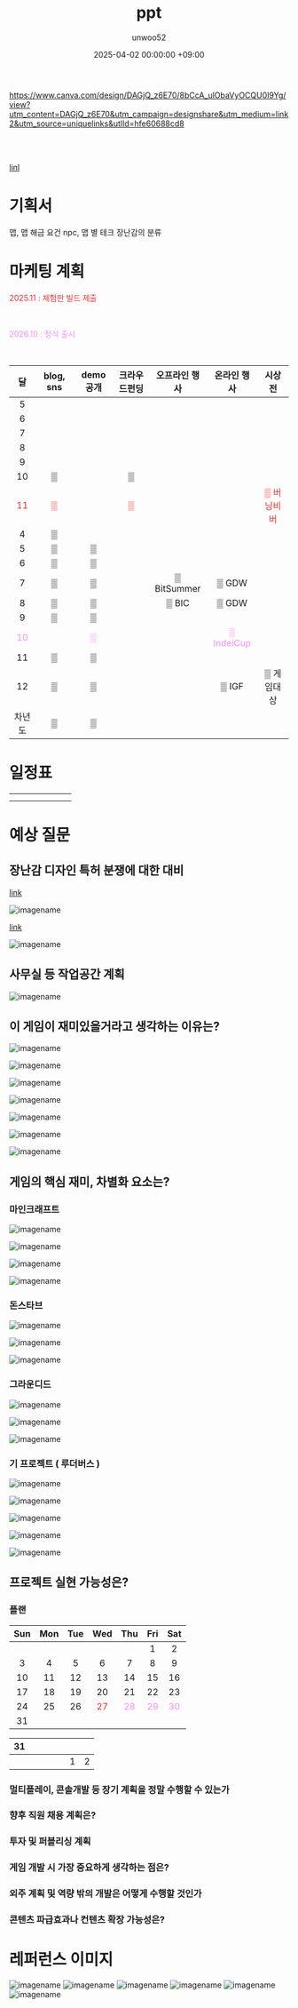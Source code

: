 ﻿---
title: ppt
author: unwoo52
date: 2025-04-02 00:00:00 +09:00
categories: [Unity]
tags: [Unity, PPT]
---

https://www.canva.com/design/DAGjQ_z6E70/8bCcA_ulObaVyOCQU0I9Yg/view?utm_content=DAGjQ_z6E70&utm_campaign=designshare&utm_medium=link2&utm_source=uniquelinks&utlId=hfe60688cd8

<br>
<br>

[linl](https://www.canva.com/design/DAGjQ_z6E70/8bCcA_ulObaVyOCQU0I9Yg/view?utm_content=DAGjQ_z6E70&utm_campaign=designshare&utm_medium=link2&utm_source=uniquelinks&utlId=hfe60688cd8)

# 기획서

맵, 맵 해금 요건
npc, 맵 별 테크
장난감의 분류


# 마케팅 계획


<span style="color: #EB3232">  2025.11 : 체험판 빌드 제출		</span>

<br>

<span style="color: #F88EF4">  2026.10 : 정식 출시	</span>

<br>

|                	달                 | blog, sns | demo공개	 |크라우드펀딩|   	오프라인 행사   |   	 온라인 행사   |   	 시상전   |
|:---------------------------------:|:---------:|:--------:|:--------:|:------------:|:------------:|:---------:|
|                	5	                |           |    	    |  	   |      	       |      	       |     	     |
|                	6	                |           |    	    |  	   |      	       |      	       |     	     |
|                	7	                |           |    	    |  	   |      	       |      	       |     	     |
|                	8	                |           |    	    |  	   |      	       |      	       |     	     |
|                	9	                |           |    	    |  	   |      	       |      	       |     	     |
|               	10	                |     ▒     |    	    |  	▒   |      	       |      	       |     	     |
| 	<span style="color: #EB3232">11	 |    <span style="color: #EB3232">▒     |    	    |  <span style="color: #EB3232">▒   |      	       |      	       | <span style="color: #EB3232">▒ 버닝비버  	 |
|                	4	                |     ▒     |    	    |  	   |      	       |      	       |     	     |
|                5		                |     ▒     |    ▒	    |  	   |      	       |      	       |     	     |
|                6		                |     ▒     |    ▒	    |  	   |      	       |      	       |     	     |
|                7		                |     ▒     |    ▒	    |  	   | ▒ BitSummer	 |    ▒	GDW     |     	     |
|                8		                |     ▒     |    ▒	    |  	   |    	▒ BIC    |    ▒	GDW     |     	     |
|                9		                |     ▒     |    ▒	    |  	   |      	       |      	       |     	     |
| <span style="color: #F88EF4">10		 |           |   <span style="color: #F88EF4">▒	    |  	   |      	       | <span style="color: #F88EF4">▒ IndeiCup 	 |     	     |
|               11		                |     ▒     |    	▒    |  	   |      	       |      	       |     	     |
|               12		                |     ▒     |    	▒    |  	   |      	       |   ▒ IGF 	    | ▒ 게임대상 	  |
|               차년도		               |     ▒     |    ▒	    |  	   |      	       |      	       |     	     |


# 일정표

|                	                 |         |    	    |         |         |    	    |    	    |
|:--------------------------------:|:-------:|:-------:|:-------:|:-------:|:-------:|:-------:|
|                                  |         |         |         |         |         |         |
|                                  |         |         |         |         |         |         |



# 예상 질문

## 장난감 디자인 특허 분쟁에 대한 대비


[link](https://www.etoday.co.kr/news/view/2337706)

![imagename](/assets/image/Luduverse/lego1.JPG)

[link](https://blog.naver.com/danawa02/223773138141)

![imagename](/assets/image/Luduverse/lego3.jpg)


## 사무실 등 작업공간 계획

![imagename](/assets/image/Luduverse/ulsan.png)

## 이 게임이 재미있을거라고 생각하는 이유는?

![imagename](/assets/image/Luduverse/civilization.jpg)

![imagename](/assets/image/Luduverse/simcity.jpg)

![imagename](/assets/image/Luduverse/diablo.jpg)

![imagename](/assets/image/Luduverse/ff.jpg)

![imagename](/assets/image/Luduverse/dungeonGame.JPG)

![imagename](/assets/image/Luduverse/frostpunk.JPG)

![imagename](/assets/image/Luduverse/minecraft.JPG)



## 게임의 핵심 재미, 차별화 요소는?

### 마인크래프트

![imagename](/assets/image/Luduverse/nether0.png)

![imagename](/assets/image/Luduverse/nether.png)

![imagename](/assets/image/Luduverse/nether2.png)

![imagename](/assets/image/Luduverse/ender.png)

### 돈스타브

![imagename](/assets/image/Luduverse/dont.JPG)

![imagename](/assets/image/Luduverse/dont0.JPG)

![imagename](/assets/image/Luduverse/dont1.JPG)

### 그라운디드

![imagename](/assets/image/Luduverse/groundedlap1.JPG)

![imagename](/assets/image/Luduverse/groundedlap2.JPG)

![imagename](/assets/image/Luduverse/groundedlap3.JPG)

### 기 프로젝트 ( 루더버스 )

![imagename](/assets/image/Luduverse/mapcondition0.jpg)

![imagename](/assets/image/Luduverse/mapcondition1.jpg)

![imagename](/assets/image/Luduverse/mapcondition2.jpg)

![imagename](/assets/image/Luduverse/mapcondition3.jpg)

![imagename](/assets/image/Luduverse/mapcondition4.jpg)


## 프로젝트 실현 가능성은?

### 플랜

|	Sun	|	Mon	|	Tue	|	Wed	|	Thu	|	Fri	|	Sat	|
| :---: | :---: | :---: | :---: | :---: | :---: | :---: |
|		|		|		|		|		|	1	|	2	|
|	3	|	4	|	5	|	6	|	7	|	8	|	9	|
|	10	|	11	|	12	|	13	|	14	|	15	|	16	|
|	17	|	18	|	19	|	20	|	21	|	22	|	23	|
|	24	|	25	|	26	|	<span style="color: #EB3232">27	|	<span style="color: #F88EF4">28	|	<span style="color: #F88EF4">29	|	<span style="color: #F88EF4">30	|
|	31	|		|		|		|		|		|		|






|	31	|		|		|		|		|		|		|
| :---: | :---: | :---: | :---: | :---: | :---: | :---: |
|		|		|		|		|		|	1	|	2	|

### 멀티플레이, 콘솔개발 등 장기 계획을 정말 수행할 수 있는가

### 향후 직원 채용 계획은?

### 투자 및 퍼블리싱 계획

### 게임 개발 시 가장 중요하게 생각하는 점은?

### 외주 계획 및 역량 밖의 개발은 어떻게 수행할 것인가

### 콘텐츠 파급효과나 컨텐츠 확장 가능성은?

# 레퍼런스 이미지

![imagename](/assets/image/Luduverse/building.jpg)
![imagename](/assets/image/Luduverse/building2.JPG)
![imagename](/assets/image/Luduverse/building3.jpg)
![imagename](/assets/image/Luduverse/building4.jpg)
![imagename](/assets/image/Luduverse/building5.jpg)
![imagename](/assets/image/Luduverse/mobility1.jpg)
